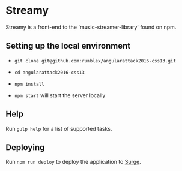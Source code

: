 # Streamy

Streamy is a front-end to the 'music-streamer-library' found on npm.

## Setting up the local environment

* `git clone git@github.com:rumblex/angularattack2016-css13.git`

* `cd angularattack2016-css13`

* `npm install`

* `npm start` will start the server locally

## Help

Run `gulp help` for a list of supported tasks.

## Deploying

Run `npm run deploy` to deploy the application to [Surge](https://surge.sh).

